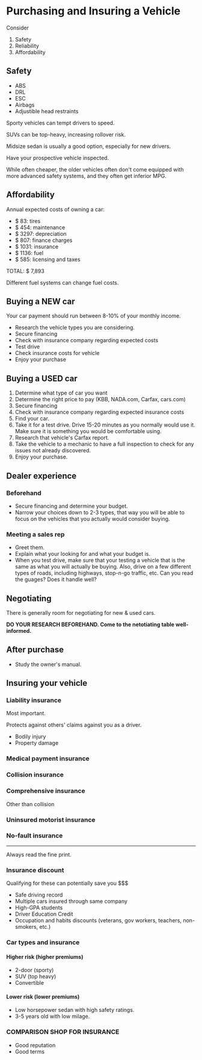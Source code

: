 # Purchasing and Insuring a Vehicle

Consider
1. Safety
2. Reliability
3. Affordability

## Safety

* ABS
* DRL
* ESC
* Airbags
* Adjustible head restraints

Sporty vehicles can tempt drivers to speed. 

SUVs can be top-heavy, increasing rollover risk. 

Midsize sedan is usually a good option, especially for new drivers.

Have your prospective vehicle inspected.

While often cheaper, the older vehicles often don't come equipped with more advanced safety systems, and they often get inferior MPG.

## Affordability

Annual expected costs of owning a car:
* $ 83: tires
* $ 454: maintenance
* $ 3297: depreciation
* $ 807: finance charges
* $ 1031: insurance
* $ 1136: fuel
* $ 585: licensing and taxes

TOTAL: $ 7,893


Different fuel systems can change fuel costs.

## Buying a NEW car

Your car payment should run between 8-10% of your monthly income.

* Research the vehicle types you are considering. 
* Secure financing
* Check with insurance company regarding expected costs
* Test drive
* Check insurance costs for vehicle
* Enjoy your purchase

## Buying a USED car

1. Determine what type of car you want
2. Determine the right price to pay (KBB, NADA.com, Carfax, cars.com)
3. Secure financing
4. Check with insurance company regarding expected insurance costs
5. Find your car.
6. Take it for a test drive. Drive 15-20 minutes as you normally would use it. Make sure it is something you would be comfortable using. 
7. Research that vehicle's Carfax report.
8. Take the vehicle to a mechanic to have a full inspection to check for any issues not already discovered.
9. Enjoy your purchase.

## Dealer experience
### Beforehand
* Secure financing and determine your budget. 
* Narrow your choices down to 2-3 types, that way you will be able to focus on the vehicles that you actually would consider buying.

### Meeting a sales rep
* Greet them.
* Explain what your looking for and what your budget is.
* When you test drive, make sure that your testing a vehicle that is the same as what you will actually be buying. Also, drive on a few different types of roads, including highways, stop-n-go traffic, etc. Can you read the guages? Does it handle well?

## Negotiating
There is generally room for negotiating for new & used cars.

**DO YOUR RESEARCH BEFOREHAND. Come to the netotiating table well-informed.**

## After purchase

* Study the owner's manual. 

## Insuring your vehicle

### Liability insurance
Most important. 

Protects against others' claims against you as a driver. 
* Bodily injury 
* Property damage

### Medical payment insurance

### Collision insurance
### Comprehensive insurance
Other than collision
### Uninsured motorist insurance
### No-fault insurance

***
Always read the fine print.

### Insurance discount
Qualifying for these can potentially save you $$$
* Safe driving record
* Multiple cars insured through same company
* High-GPA students
* Driver Education Credit 
* Occupation and habits discounts (veterans, gov workers, teachers, non-smokers, etc.)

### Car types and insurance
#### Higher risk (higher premiums)
* 2-door (sporty)
* SUV (top heavy)
* Convertible
#### Lower risk (lower premiums)
* Low horsepower sedan with high safety ratings.
* 3-5 years old with low milage. 

### COMPARISON SHOP FOR INSURANCE
* Good reputation
* Good terms


